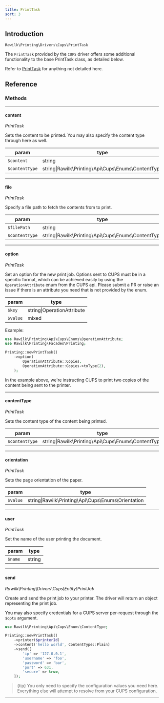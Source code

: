 ```yaml
---
title: PrintTask
sort: 3
---
```


## Introduction

`Rawilk\Printing\Drivers\Cups\PrintTask`

The `PrintTask` provided by the `CUPS` driver offers some additional functionality to the base PrintTask class, as detailed below.

Refer to [PrintTask](/docs/laravel-printing/{version}/basic-usage/print-tasks) for anything not detailed here.

## Reference

### Methods

<hr>

#### content

_PrintTask_

Sets the content to be printed. You may also specify the content type through here as well.

| param          | type                                               | default          |
| -------------- | -------------------------------------------------- | ---------------- |
| `$content`     | string                                             |                  |
| `$contentType` | string\|Rawilk\Printing\Api\Cups\Enums\ContentType | ContentType::Pdf |

<hr>

#### file

_PrintTask_

Specify a file path to fetch the contents from to print.

| param          | type                                               | default          |
| -------------- | -------------------------------------------------- | ---------------- |
| `$filePath`    | string                                             |                  |
| `$contentType` | string\|Rawilk\Printing\Api\Cups\Enums\ContentType | ContentType::Pdf |

<hr>

#### option

_PrintTask_

Set an option for the new print job. Options sent to CUPS must be in a specific format, which can be achieved easily by using the `OperationAttribute` enum from the CUPS api. Please submit a PR or raise an issue if there is an attribute you need that is not provided by the enum.

| param    | type                       |
| -------- | -------------------------- |
| `$key`   | string\|OperationAttribute |
| `$value` | mixed                      |

Example:

```php
use Rawilk\Printing\Api\Cups\Enums\OperationAttribute;
use Rawilk\Printing\Facades\Printing;

Printing::newPrintTask()
    ->option(
        OperationAttribute::Copies,
        OperationAttribute::Copies->toType(2),
    );
```

In the example above, we're instructing CUPS to print two copies of the content being sent to the printer.

<hr>

#### contentType

_PrintTask_

Sets the content type of the content being printed.

| param          | type                                               |
| -------------- | -------------------------------------------------- |
| `$contentType` | string\|Rawilk\Printing\Api\Cups\Enums\ContentType |

<hr>

#### orientation

_PrintTask_

Sets the page orientation of the paper.

| param    | type                                               |
| -------- | -------------------------------------------------- |
| `$value` | string\|Rawilk\Printing\Api\Cups\Enums\Orientation |

<hr>

#### user

_PrintTask_

Set the name of the user printing the document.

| param   | type   |
| ------- | ------ |
| `$name` | string |

<hr>

#### send

_Rawilk\Printing\Drivers\Cups\Entity\PrintJob_

Create and send the print job to your printer. The driver will return an object representing the print job.

You may also specify credentials for a CUPS server per-request through the `$opts` argument.

```php
use Rawilk\Printing\Api\Cups\Enums\ContentType;

Printing::newPrintTask()
    ->printer($printerId)
    ->content('hello world', ContentType::Plain)
    ->send([
        'ip' => '127.0.0.1',
        'username' => 'foo',
        'password' => 'bar',
        'port' => 631,
        'secure' => true,
    ]);
```

> {tip} You only need to specify the configuration values you need here. Everything else will attempt to resolve from your CUPS configuration.

<hr>
